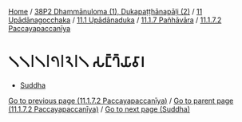 
[Home](/) / [38P2 Dhammānuloma (1), Dukapaṭṭhānapāḷi (2)](../../../../../38P2.md) / [11 Upādānagocchaka](../../../../11.md) / [11.1 Upādānaduka](../../../11.1.md) / [11.1.7 Pañhāvāra](../../11.1.7.md) / [11.1.7.2 Paccayapaccanīya](../11.1.7.2.md)

# 𑁧𑁧𑁇𑁧𑁇𑁭𑁇𑁨𑁇𑁧 𑀲𑀗𑁆𑀔𑁆𑀬𑀸𑀯𑀸𑀭

* [Suddha](11.1.7.2.1/Suddha.md)

[Go to previous page (11.1.7.2 Paccayapaccanīya)](../11.1.7.2.md) / [Go to parent page (11.1.7.2 Paccayapaccanīya)](../11.1.7.2.md) / [Go to next page (Suddha)](11.1.7.2.1/Suddha.md)


